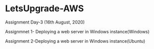 # LetsUpgrade-AWS
Assignment Day-3 (16th August, 2020)

Assignmnet 1- Deploying a web server in Windows instance(Windows) 

Assignment 2-Deploying a web server in Windows instance(Ubuntu)

